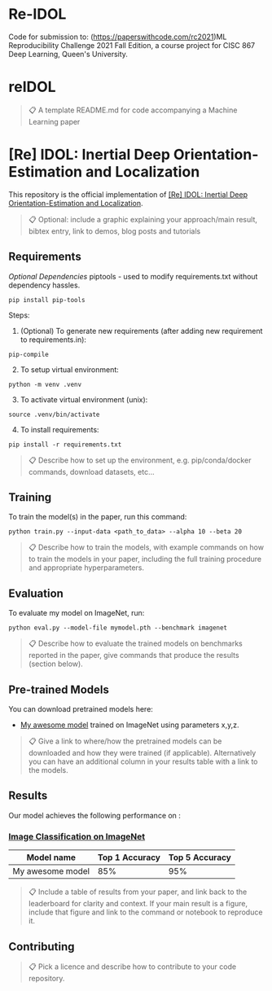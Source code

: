 # Re-IDOL
Code for submission to: (https://paperswithcode.com/rc2021)ML Reproducibility Challenge 2021 Fall Edition, a course project for CISC 867 Deep Learning, Queen's University.


# reIDOL
>📋  A template README.md for code accompanying a Machine Learning paper

# [Re] IDOL: Inertial Deep Orientation-Estimation and Localization

This repository is the official implementation of [[Re] IDOL: Inertial Deep Orientation-Estimation and Localization](https://arxiv.org/abs/2030.12345). 

>📋  Optional: include a graphic explaining your approach/main result, bibtex entry, link to demos, blog posts and tutorials

## Requirements

*Optional Dependencies*
piptools - used to modify requirements.txt without dependency hassles.

```setup
pip install pip-tools
```

Steps: 

1. (Optional) To generate new requirements (after adding new requirement to requirements.in): 

```setup
pip-compile
```

2. To setup virtual environment: 

```setup
python -m venv .venv
```

3. To activate virtual environment (unix): 
   
```setup
source .venv/bin/activate
```

4. To install requirements:

```setup
pip install -r requirements.txt
```

>📋  Describe how to set up the environment, e.g. pip/conda/docker commands, download datasets, etc...

## Training

To train the model(s) in the paper, run this command:

```train
python train.py --input-data <path_to_data> --alpha 10 --beta 20
```

>📋  Describe how to train the models, with example commands on how to train the models in your paper, including the full training procedure and appropriate hyperparameters.

## Evaluation

To evaluate my model on ImageNet, run:

```eval
python eval.py --model-file mymodel.pth --benchmark imagenet
```

>📋  Describe how to evaluate the trained models on benchmarks reported in the paper, give commands that produce the results (section below).

## Pre-trained Models

You can download pretrained models here:

- [My awesome model](https://drive.google.com/mymodel.pth) trained on ImageNet using parameters x,y,z. 

>📋  Give a link to where/how the pretrained models can be downloaded and how they were trained (if applicable).  Alternatively you can have an additional column in your results table with a link to the models.

## Results

Our model achieves the following performance on :

### [Image Classification on ImageNet](https://paperswithcode.com/sota/image-classification-on-imagenet)

| Model name       | Top 1 Accuracy | Top 5 Accuracy |
| ---------------- | -------------- | -------------- |
| My awesome model | 85%            | 95%            |

>📋  Include a table of results from your paper, and link back to the leaderboard for clarity and context. If your main result is a figure, include that figure and link to the command or notebook to reproduce it. 


## Contributing

>📋  Pick a licence and describe how to contribute to your code repository. 


